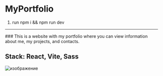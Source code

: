 # MyPortfolio

1. run npm i && npm run dev

<hr />
### This is a website with my portfolio where you can view information about me, my projects, and contacts.

## Stack: React, Vite, Sass

![изображение](https://github.com/galinaOkhotnikova/MyPortfolio/assets/71720610/8b912d58-82a9-4b4b-8a1d-69ed6a5c1e84)
